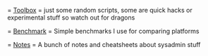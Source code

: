 = [Toolbox](toolbox/) =
just some random scripts, some are quick hacks or experimental stuff so watch out for dragons

= [Benchmark](benchmark/) =
Simple benchmarks I use for comparing platforms

= [Notes](doc/) = 
A bunch of notes and cheatsheets about sysadmin stuff

